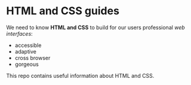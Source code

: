 # HTML and CSS guides

We need to know **HTML and CSS** to build for our users professional *web interfaces*:

- accessible
- adaptive
- cross browser
- gorgeous

This repo contains useful information about HTML and CSS.
